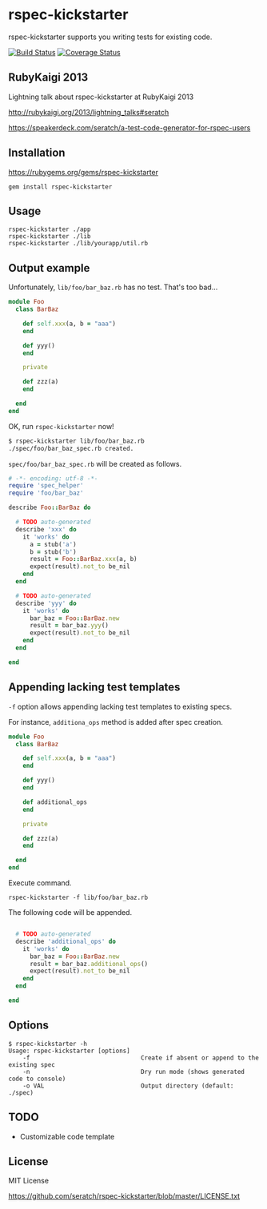 # rspec-kickstarter

rspec-kickstarter supports you writing tests for existing code.

[![Build Status](https://travis-ci.org/seratch/rspec-kickstarter.png)](https://travis-ci.org/seratch/rspec-kickstarter)
[![Coverage Status](https://coveralls.io/repos/seratch/rspec-kickstarter/badge.png)](https://coveralls.io/r/seratch/rspec-kickstarter)

## RubyKaigi 2013

Lightning talk about rspec-kickstarter at RubyKaigi 2013

http://rubykaigi.org/2013/lightning_talks#seratch

https://speakerdeck.com/seratch/a-test-code-generator-for-rspec-users


## Installation

https://rubygems.org/gems/rspec-kickstarter

    gem install rspec-kickstarter

## Usage

    rspec-kickstarter ./app
    rspec-kickstarter ./lib
    rspec-kickstarter ./lib/yourapp/util.rb

## Output example

Unfortunately, `lib/foo/bar_baz.rb` has no test. That's too bad...

```ruby
module Foo
  class BarBaz

    def self.xxx(a, b = "aaa")
    end

    def yyy()
    end

    private

    def zzz(a)
    end

  end
end
```

OK, run `rspec-kickstarter` now!

```sh
$ rspec-kickstarter lib/foo/bar_baz.rb
./spec/foo/bar_baz_spec.rb created.
```

`spec/foo/bar_baz_spec.rb` will be created as follows.

```ruby
# -*- encoding: utf-8 -*-
require 'spec_helper'
require 'foo/bar_baz'

describe Foo::BarBaz do

  # TODO auto-generated
  describe 'xxx' do
    it 'works' do
      a = stub('a')
      b = stub('b')
      result = Foo::BarBaz.xxx(a, b)
      expect(result).not_to be_nil
    end
  end

  # TODO auto-generated
  describe 'yyy' do
    it 'works' do
      bar_baz = Foo::BarBaz.new
      result = bar_baz.yyy()
      expect(result).not_to be_nil
    end
  end

end
```

## Appending lacking test templates

`-f` option allows appending lacking test templates to existing specs.

For instance, `additiona_ops` method is added after spec creation.

```ruby
module Foo
  class BarBaz

    def self.xxx(a, b = "aaa")
    end

    def yyy()
    end

    def additional_ops
    end

    private

    def zzz(a)
    end

  end
end
```

Execute command.

`rspec-kickstarter -f lib/foo/bar_baz.rb`

The following code will be appended.

```ruby

  # TODO auto-generated
  describe 'additional_ops' do
    it 'works' do
      bar_baz = Foo::BarBaz.new
      result = bar_baz.additional_ops()
      expect(result).not_to be_nil
    end
  end

end
```

## Options

```
$ rspec-kickstarter -h
Usage: rspec-kickstarter [options]
    -f                               Create if absent or append to the existing spec
    -n                               Dry run mode (shows generated code to console)
    -o VAL                           Output directory (default: ./spec)
```

## TODO

- Customizable code template

## License

MIT License

https://github.com/seratch/rspec-kickstarter/blob/master/LICENSE.txt

